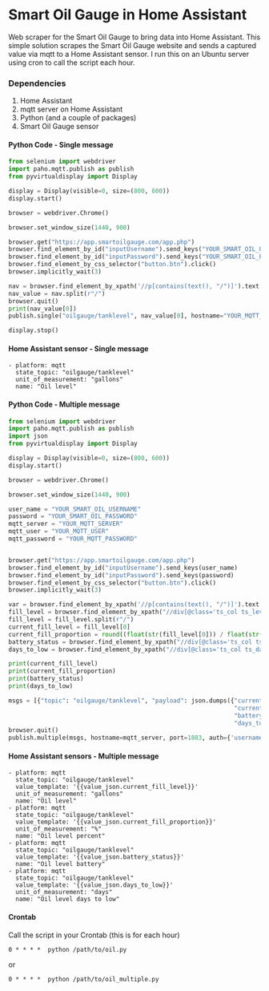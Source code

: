 # Smart Oil Gauge in Home Assistant
Web scraper for the Smart Oil Gauge to bring data into Home Assistant. This simple solution scrapes the Smart Oil Gauge website and sends a captured value via mqtt to a Home Assistant sensor. I run this on an Ubuntu server using cron to call the script each hour.

### Dependencies
1. Home Assistant
2. mqtt server on Home Assistant
3. Python (and a couple of packages)
4. Smart Oil Gauge sensor

#### Python Code - Single message

```python
from selenium import webdriver
import paho.mqtt.publish as publish
from pyvirtualdisplay import Display

display = Display(visible=0, size=(800, 600))
display.start()

browser = webdriver.Chrome()

browser.set_window_size(1440, 900)

browser.get("https://app.smartoilgauge.com/app.php")
browser.find_element_by_id("inputUsername").send_keys("YOUR_SMART_OIL_USERNAME")
browser.find_element_by_id("inputPassword").send_keys("YOUR_SMART_OIL_PASSWORD")
browser.find_element_by_css_selector("button.btn").click()
browser.implicitly_wait(3)

nav = browser.find_element_by_xpath('//p[contains(text(), "/")]').text
nav_value = nav.split(r"/")
browser.quit()
print(nav_value[0])
publish.single("oilgauge/tanklevel", nav_value[0], hostname="YOUR_MQTT_SERVER", port=1883, auth={'username':"YOUR_MQTT_USER", 'password':"YOUR_MQTT_PASSWORD"})

display.stop()
```

#### Home Assistant sensor - Single message

```
- platform: mqtt
  state_topic: "oilgauge/tanklevel"
  unit_of_measurement: "gallons"
  name: "Oil level"
```

#### Python Code - Multiple message
```python
from selenium import webdriver
import paho.mqtt.publish as publish
import json
from pyvirtualdisplay import Display

display = Display(visible=0, size=(800, 600))
display.start()

browser = webdriver.Chrome()

browser.set_window_size(1440, 900)

user_name = "YOUR_SMART_OIL_USERNAME"
password = "YOUR_SMART_OIL_PASSWORD"
mqtt_server = "YOUR_MQTT_SERVER"
mqtt_user = "YOUR_MQTT_USER"
mqtt_password = "YOUR_MQTT_PASSWORD"


browser.get("https://app.smartoilgauge.com/app.php")
browser.find_element_by_id("inputUsername").send_keys(user_name)
browser.find_element_by_id("inputPassword").send_keys(password)
browser.find_element_by_css_selector("button.btn").click()
browser.implicitly_wait(3)

var = browser.find_element_by_xpath('//p[contains(text(), "/")]').text
fill_level = browser.find_element_by_xpath("//div[@class='ts_col ts_level']//div[@class='ts_col_val']//p").get_attribute("innerHTML")
fill_level = fill_level.split(r"/")
current_fill_level = fill_level[0]
current_fill_proportion = round((float(str(fill_level[0])) / float(str(fill_level[1]))) * 100, 1)
battery_status = browser.find_element_by_xpath("//div[@class='ts_col ts_battery']//div[@class='ts_col_val']//p").get_attribute("innerHTML")
days_to_low = browser.find_element_by_xpath("//div[@class='ts_col ts_days_to_low']//div[@class='ts_col_val']//p").get_attribute("innerHTML")

print(current_fill_level)
print(current_fill_proportion)
print(battery_status)
print(days_to_low)

msgs = [{"topic": "oilgauge/tanklevel", "payload": json.dumps({"current_fill_level": current_fill_level,
                                                               "current_fill_proportion": current_fill_proportion,
                                                               "battery_status": battery_status,
                                                               "days_to_low": days_to_low }) }]
browser.quit()
publish.multiple(msgs, hostname=mqtt_server, port=1883, auth={'username':mqtt_user, 'password':mqtt_password})
```


#### Home Assistant sensors - Multiple message

```
- platform: mqtt
  state_topic: "oilgauge/tanklevel"
  value_template: '{{value_json.current_fill_level}}'
  unit_of_measurement: "gallons"
  name: "Oil level"
- platform: mqtt
  state_topic: "oilgauge/tanklevel"
  value_template: '{{value_json.current_fill_proportion}}'
  unit_of_measurement: "%"
  name: "Oil level percent"
- platform: mqtt
  state_topic: "oilgauge/tanklevel"
  value_template: '{{value_json.battery_status}}'
  name: "Oil level battery"
- platform: mqtt
  state_topic: "oilgauge/tanklevel"
  value_template: '{{value_json.days_to_low}}'
  unit_of_measurement: "days"
  name: "Oil level days to low"
```

#### Crontab

Call the script in your Crontab (this is for each hour)
```
0 * * * *  python /path/to/oil.py
```

or

```
0 * * * *  python /path/to/oil_multiple.py
```
